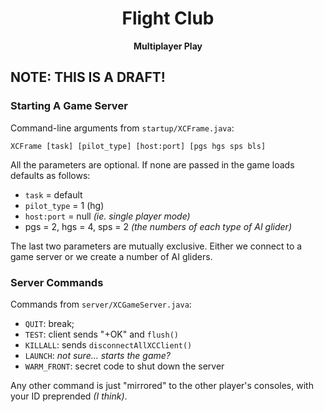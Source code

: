 <h1 align="center">Flight Club</h1>

<p align="center"><b>Multiplayer Play</b></p>

## NOTE: THIS IS A DRAFT! ##

### Starting A Game Server ###
			
Command-line arguments from `startup/XCFrame.java`: 			
			
`XCFrame [task] [pilot_type] [host:port] [pgs hgs sps bls]`

All the parameters are optional. If none are passed in the game loads defaults as follows: 
 - `task` = default
 - `pilot_type` = 1 (hg)
 - `host:port` = null *(ie. single player mode)*
 - pgs = 2, hgs = 4, sps = 2 *(the numbers of each type of AI glider)* <!--- bls = 1 -->

The last two parameters are mutually exclusive. Either we connect to a game server or we create a number of AI gliders.

### Server Commands ###

Commands from `server/XCGameServer.java`:

 - `QUIT`: break;
 - `TEST`: client sends "+OK" and `flush()`
 - `KILLALL`: sends `disconnectAllXCClient()`
 - `LAUNCH`: *not sure... starts the game?* <!---
String tmp = nextLine.substring(nextLine.indexOf(":")+2 ,nextLine.length());
gliderType = parseInt(tmp);
XCGameServer.sendToAll(myID, nextLine);
-->
 - `WARM_FRONT`: secret code to shut down the server <!--- disconnectAllXCClient(); & stop() -->
 
Any other command is just "mirrored" to the other player's consoles, with your ID preprended *(I think)*.  <!--- XCGameServer.sendToAll(myID, nextLine); -->
